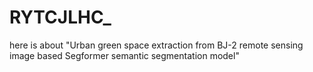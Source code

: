 # RYTCJLHC_
here is about "Urban green space extraction from BJ-2 remote sensing image based Segformer semantic segmentation model"
